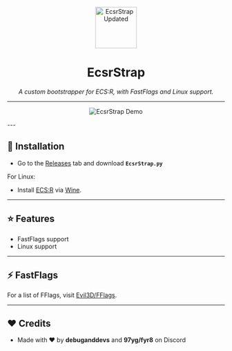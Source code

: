 <p align="center">
<img width="96" height="96" alt="EcsrStrap Updated" src="https://github.com/user-attachments/assets/33d65203-8884-4dc3-8472-bd49e08868e6" />

</p>
<h1 align="center">EcsrStrap</h1>

<p align="center">
  <i>A custom bootstrapper for ECS:R, with FastFlags and Linux support.</i>
</p>

---

<p align="center">
<img src="https://github.com/user-attachments/assets/b36a1661-ee97-418c-b07a-8d07a87667b1" alt="EcsrStrap Demo" />
</p>
---

## 🚀 Installation
- Go to the [Releases](https://github.com/Evil3D/EcsrStrap/releases) tab and download **`EcsrStrap.py`**  

For Linux:  
- Install [ECS:R](https://ecsr.io/BootstrapperDeployment/RobloxPlayerLauncher.exe) via [Wine](https://www.winehq.org).

---

## ⭐ Features
- FastFlags support
- Linux support

---

## ⚡ FastFlags
For a list of FFlags, visit [Evil3D/FFlags](https://github.com/Evil3D/FFlags).

---

## ❤️ Credits
- Made with ❤️ by **debuganddevs** and **97yg/fyr8** on Discord
